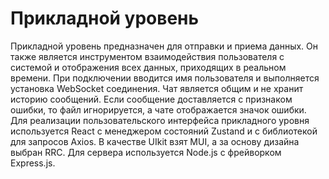 # Прикладной уровень

Прикладной уровень предназначен для отправки и приема данных. Он также является инструментом взаимодействия пользователя с системой и отображения всех данных, приходящих в реальном времени. При подключении вводится имя пользователя и выполняется установка WebSocket соединения. Чат является общим и не хранит историю сообщений. Если сообщение доставляется с признаком ошибки, то файл игнорируется, а чате отображается значок ошибки. 
Для реализации пользовательского интерфейса прикладного уровня используется React с менеджером состояний Zustand и с библиотекой для запросов Axios. В качестве UIkit взят MUI, а за основу дизайна выбран RRC. Для сервера используется Node.js с фрейворком Express.js.
